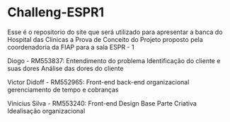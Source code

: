 # Challeng-ESPR1
 Esse é o repositorio do site que será utilizado para apresentar a banca do Hospital das Clinicas a Prova de Conceito do Projeto proposto pela coordenadoria da FIAP para a sala ESPR - 1

 
Diogo - RM553837:
Entendimento do problema
Identificação do cliente e suas dores
Análise das dores do cliente

Victor Didoff - RM552965:
Front-end
back-end
organizacional
gerenciamento de tempo e cobranças

Vinicius Silva - RM553240:
Front-end
Design Base
Parte Criativa
Idealisação
organizacional
